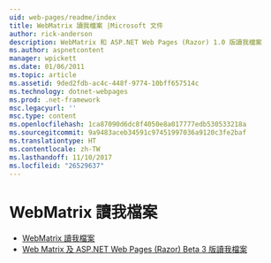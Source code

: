 ```yaml
---
uid: web-pages/readme/index
title: WebMatrix 讀我檔案 |Microsoft 文件
author: rick-anderson
description: WebMatrix 和 ASP.NET Web Pages (Razor) 1.0 版讀我檔案
ms.author: aspnetcontent
manager: wpickett
ms.date: 01/06/2011
ms.topic: article
ms.assetid: 9ded2fdb-ac4c-448f-9774-10bff657514c
ms.technology: dotnet-webpages
ms.prod: .net-framework
msc.legacyurl: ''
msc.type: content
ms.openlocfilehash: 1ca87090d6dc8f4050e8a017777edb530533218a
ms.sourcegitcommit: 9a9483aceb34591c97451997036a9120c3fe2baf
ms.translationtype: HT
ms.contentlocale: zh-TW
ms.lasthandoff: 11/10/2017
ms.locfileid: "26529637"
---
```

<a name="webmatrix-readme"></a>WebMatrix 讀我檔案
====================
- [WebMatrix 讀我檔案](overview.md)
- [Web Matrix 及 ASP.NET Web Pages (Razor) Beta 3 版讀我檔案](beta3.md)
